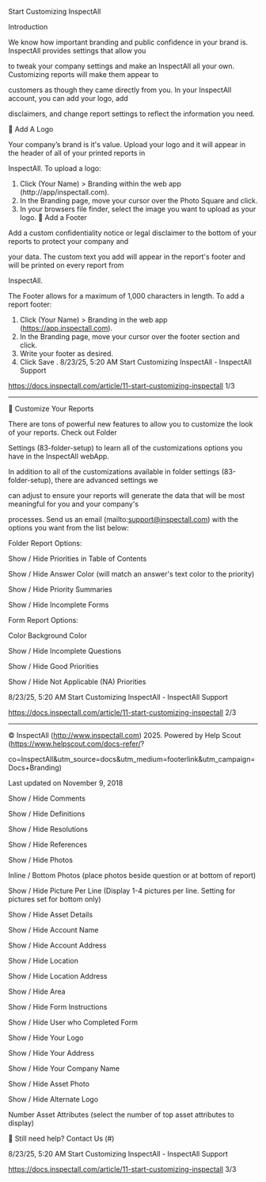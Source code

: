 Start Customizing InspectAll

Introduction

We know how important branding and public confidence in your brand is. InspectAll provides settings that allow you

to tweak your company settings and make an InspectAll all your own. Customizing reports will make them appear to

customers as though they came directly from you. In your InspectAll account, you can add your logo, add

disclaimers, and change report settings to reflect the information you need.

 Add A Logo

Your company’s brand is it's value. Upload your logo and it will appear in the header of all of your printed reports in

InspectAll. To upload a logo:

1. Click  (Your Name)  >  Branding  within the web app (http://app/inspectall.com).
2. In the Branding page, move your cursor over the  Photo Square  and click.
3. In your browsers file finder, select the image you want to upload as your logo.
 Add a Footer

Add a custom confidentiality notice or legal disclaimer to the bottom of your reports to protect your company and

your data. The custom text you add will appear in the report's footer and will be printed on every report from

InspectAll.

The Footer allows for a maximum of 1,000 characters in length. To add a report footer:

1. Click  (Your Name)  >  Branding  in the web app (https://app.inspectall.com).
2. In the Branding page, move your cursor over the footer section and click.
3. Write your footer as desired.
4. Click  Save .
8/23/25, 5:20 AM Start Customizing InspectAll - InspectAll Support

https://docs.inspectall.com/article/11-start-customizing-inspectall 1/3


---

 Customize Your Reports

There are tons of powerful new features to allow you to customize the look of your reports. Check out Folder

Settings (83-folder-setup) to learn all of the customizations options you have in the InspectAll webApp.

In addition to all of the customizations available in folder settings (83-folder-setup), there are advanced settings we

can adjust to ensure your reports will generate the data that will be most meaningful for you and your company's

processes. Send us an email (mailto:support@inspectall.com) with the options you want from the list below:

Folder Report Options:

Show / Hide  Priorities in Table of Contents

Show / Hide  Answer Color (will match an answer's text color to the priority)

Show / Hide  Priority Summaries

Show / Hide  Incomplete Forms

Form Report Options:

Color  Background Color

Show / Hide  Incomplete Questions

Show / Hide  Good Priorities

Show / Hide  Not Applicable (NA) Priorities

8/23/25, 5:20 AM Start Customizing InspectAll - InspectAll Support

https://docs.inspectall.com/article/11-start-customizing-inspectall 2/3


---

© InspectAll (http://www.inspectall.com) 2025. Powered by Help Scout (https://www.helpscout.com/docs-refer/?

co=InspectAll&utm_source=docs&utm_medium=footerlink&utm_campaign=Docs+Branding)

Last updated on November 9, 2018

Show / Hide  Comments

Show / Hide  Definitions

Show / Hide  Resolutions

Show / Hide  References

Show / Hide  Photos

Inline / Bottom  Photos (place photos beside question or at bottom of report)

Show / Hide  Picture Per Line (Display 1-4 pictures per line. Setting for pictures set for bottom only)

Show / Hide  Asset Details

Show / Hide  Account Name

Show / Hide  Account Address

Show / Hide  Location

Show / Hide  Location Address

Show / Hide  Area

Show / Hide  Form Instructions

Show / Hide  User who Completed Form

Show / Hide  Your Logo

Show / Hide  Your Address

Show / Hide  Your Company Name

Show / Hide  Asset Photo

Show / Hide  Alternate Logo

Number  Asset Attributes (select the number of top asset attributes to display)

 Still need help? Contact Us (#)

8/23/25, 5:20 AM Start Customizing InspectAll - InspectAll Support

https://docs.inspectall.com/article/11-start-customizing-inspectall 3/3

